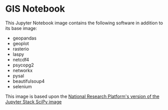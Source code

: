 # GIS Notebook

This Jupyter Notebook image contains the following software in addition to its base image:
- geopandas
- geoplot
- rasterio
- laspy
- netcdf4
- psycopg2
- networkx
- pysal
- beautifulsoup4
- selenium

This image is based upon the [National Research Platform's version of the Jupyter Stack SciPy image](https://gitlab.nrp-nautilus.io/prp/jupyter-stack/-/tree/prp/scipy-notebook)
